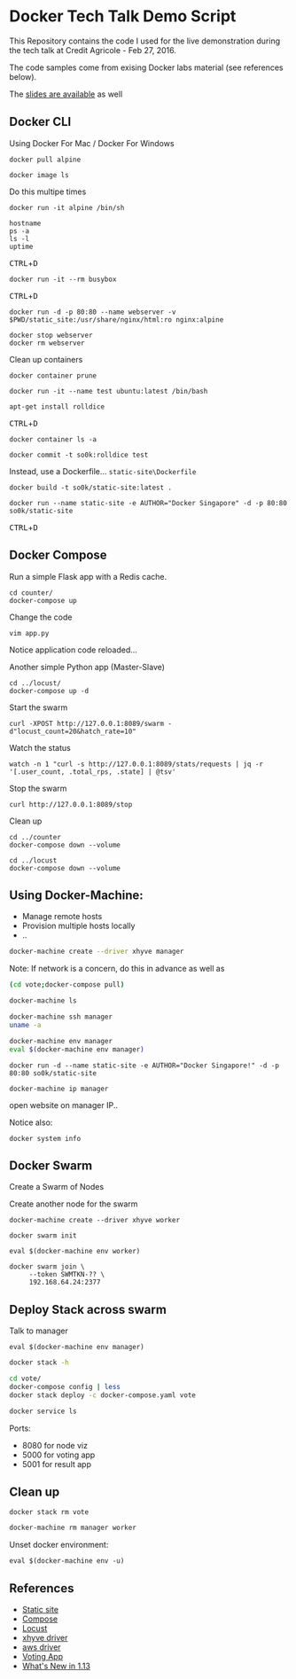 
# Docker Tech Talk Demo Script

This Repository contains the code I used for the live demonstration during the
tech talk at Credit Agricole - Feb 27, 2016.

The code samples come from exising Docker labs material (see references below).

The [slides are available](https://docs.google.com/presentation/d/1eoj4GNbK256tBYwhZ6U4pW8nfl31FmYc6KJuPZRH4ns/edit?usp=sharing) as well

## Docker CLI

Using Docker For Mac / Docker For Windows

```
docker pull alpine
```

```
docker image ls
```

Do this multipe times
```
docker run -it alpine /bin/sh
```

```
hostname
ps -a
ls -l
uptime
```

<kbd>CTRL</kbd>+<kbd>D</kbd>

```
docker run -it --rm busybox 
```

<kbd>CTRL</kbd>+<kbd>D</kbd>

```
docker run -d -p 80:80 --name webserver -v $PWD/static_site:/usr/share/nginx/html:ro nginx:alpine
```

```
docker stop webserver
docker rm webserver
```

Clean up containers
```
docker container prune
```

```
docker run -it --name test ubuntu:latest /bin/bash
```

```
apt-get install rolldice
```

<kbd>CTRL</kbd>+<kbd>D</kbd>

```
docker container ls -a
```

```
docker commit -t so0k:rolldice test
```

Instead, use a Dockerfile... `static-site\Dockerfile`

```
docker build -t so0k/static-site:latest .
```

```
docker run --name static-site -e AUTHOR="Docker Singapore" -d -p 80:80 so0k/static-site
```

<kbd>CTRL</kbd>+<kbd>D</kbd>

## Docker Compose

Run a simple Flask app with a Redis cache.

```
cd counter/
docker-compose up
```

Change the code
```
vim app.py
```
Notice application code reloaded...


Another simple Python app (Master-Slave)

```
cd ../locust/
docker-compose up -d
```

Start the swarm
```
curl -XPOST http://127.0.0.1:8089/swarm -d"locust_count=20&hatch_rate=10"
```

Watch the status
```
watch -n 1 "curl -s http://127.0.0.1:8089/stats/requests | jq -r '[.user_count, .total_rps, .state] | @tsv'
```

Stop the swarm
```
curl http://127.0.0.1:8089/stop
```

Clean up
```
cd ../counter
docker-compose down --volume
```

```
cd ../locust
docker-compose down --volume
```

## Using Docker-Machine:

- Manage remote hosts
- Provision multiple hosts locally
- .. 

```bash
docker-machine create --driver xhyve manager
```
Note: If network is a concern, do this in advance as well as

```bash
(cd vote;docker-compose pull)
```

```bash
docker-machine ls
```

```bash
docker-machine ssh manager
uname -a
```

```bash
docker-machine env manager
eval $(docker-machine env manager)
```

```
docker run -d --name static-site -e AUTHOR="Docker Singapore!" -d -p 80:80 so0k/static-site
```

```
docker-machine ip manager
```

open website on manager IP..

Notice also:

```
docker system info
```

## Docker Swarm

Create a Swarm of Nodes

Create another node for the swarm

```
docker-machine create --driver xhyve worker
```

```
docker swarm init
```

```
eval $(docker-machine env worker)
```

```
docker swarm join \
     --token SWMTKN-?? \
     192.168.64.24:2377
```


## Deploy Stack across swarm

Talk to manager
```
eval $(docker-machine env manager)
```

```bash
docker stack -h
```

```bash
cd vote/
docker-compose config | less
docker stack deploy -c docker-compose.yaml vote
```

```bash
docker service ls
```

Ports:

- 8080 for node viz
- 5000 for voting app
- 5001 for result app

## Clean up

```
docker stack rm vote
```

```bash
docker-machine rm manager worker
```

Unset docker environment:

```
eval $(docker-machine env -u)
```

## References

- [Static site](https://github.com/docker/labs/tree/master/beginner/static-site)
- [Compose](https://docs.docker.com/compose/gettingstarted/)
- [Locust](https://github.com/honestbee/distributed-load-testing)
- [xhyve driver](https://github.com/zchee/docker-machine-driver-xhyve)
- [aws driver](https://docs.docker.com/machine/drivers/aws/)
- [Voting App](https://docs.docker.com/engine/getstarted-voting-app/)
- [What's New in 1.13](https://gist.github.com/so0k/872b798db710e0cb6b4bfc12550a63e0)

